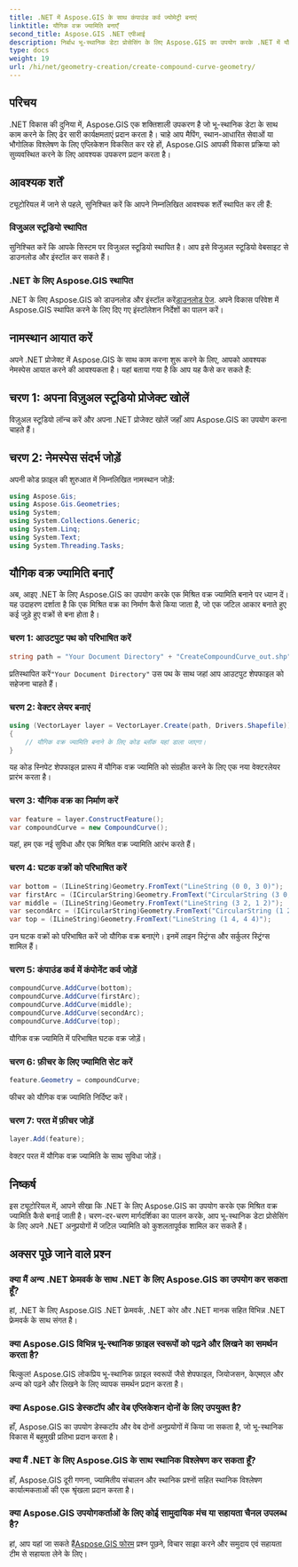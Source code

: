 ```yaml
---
title: .NET में Aspose.GIS के साथ कंपाउंड कर्व ज्योमेट्री बनाएं
linktitle: यौगिक वक्र ज्यामिति बनाएँ
second_title: Aspose.GIS .NET एपीआई
description: निर्बाध भू-स्थानिक डेटा प्रोसेसिंग के लिए Aspose.GIS का उपयोग करके .NET में यौगिक वक्र ज्यामिति बनाने का तरीका जानें।
type: docs
weight: 19
url: /hi/net/geometry-creation/create-compound-curve-geometry/
---
```

## परिचय
.NET विकास की दुनिया में, Aspose.GIS एक शक्तिशाली उपकरण है जो भू-स्थानिक डेटा के साथ काम करने के लिए ढेर सारी कार्यक्षमताएं प्रदान करता है। चाहे आप मैपिंग, स्थान-आधारित सेवाओं या भौगोलिक विश्लेषण के लिए एप्लिकेशन विकसित कर रहे हों, Aspose.GIS आपकी विकास प्रक्रिया को सुव्यवस्थित करने के लिए आवश्यक उपकरण प्रदान करता है।
## आवश्यक शर्तें
ट्यूटोरियल में जाने से पहले, सुनिश्चित करें कि आपने निम्नलिखित आवश्यक शर्तें स्थापित कर ली हैं:
### विजुअल स्टूडियो स्थापित
सुनिश्चित करें कि आपके सिस्टम पर विजुअल स्टूडियो स्थापित है। आप इसे विजुअल स्टूडियो वेबसाइट से डाउनलोड और इंस्टॉल कर सकते हैं।
### .NET के लिए Aspose.GIS स्थापित
 .NET के लिए Aspose.GIS को डाउनलोड और इंस्टॉल करें[डाउनलोड पेज](https://releases.aspose.com/gis/net/). अपने विकास परिवेश में Aspose.GIS स्थापित करने के लिए दिए गए इंस्टॉलेशन निर्देशों का पालन करें।

## नामस्थान आयात करें
अपने .NET प्रोजेक्ट में Aspose.GIS के साथ काम करना शुरू करने के लिए, आपको आवश्यक नेमस्पेस आयात करने की आवश्यकता है। यहां बताया गया है कि आप यह कैसे कर सकते हैं:
## चरण 1: अपना विज़ुअल स्टूडियो प्रोजेक्ट खोलें
विज़ुअल स्टूडियो लॉन्च करें और अपना .NET प्रोजेक्ट खोलें जहाँ आप Aspose.GIS का उपयोग करना चाहते हैं।
## चरण 2: नेमस्पेस संदर्भ जोड़ें
अपनी कोड फ़ाइल की शुरुआत में निम्नलिखित नामस्थान जोड़ें:
```csharp
using Aspose.Gis;
using Aspose.Gis.Geometries;
using System;
using System.Collections.Generic;
using System.Linq;
using System.Text;
using System.Threading.Tasks;
```
## यौगिक वक्र ज्यामिति बनाएँ
अब, आइए .NET के लिए Aspose.GIS का उपयोग करके एक मिश्रित वक्र ज्यामिति बनाने पर ध्यान दें। यह उदाहरण दर्शाता है कि एक मिश्रित वक्र का निर्माण कैसे किया जाता है, जो एक जटिल आकार बनाते हुए कई जुड़े हुए वक्रों से बना होता है।
### चरण 1: आउटपुट पथ को परिभाषित करें
```csharp
string path = "Your Document Directory" + "CreateCompoundCurve_out.shp";
```
 प्रतिस्थापित करें`"Your Document Directory"` उस पथ के साथ जहां आप आउटपुट शेपफाइल को सहेजना चाहते हैं।
### चरण 2: वेक्टर लेयर बनाएं
```csharp
using (VectorLayer layer = VectorLayer.Create(path, Drivers.Shapefile))
{
    // यौगिक वक्र ज्यामिति बनाने के लिए कोड ब्लॉक यहां डाला जाएगा।
}
```
यह कोड स्निपेट शेपफाइल प्रारूप में यौगिक वक्र ज्यामिति को संग्रहीत करने के लिए एक नया वेक्टरलेयर प्रारंभ करता है।
### चरण 3: यौगिक वक्र का निर्माण करें
```csharp
var feature = layer.ConstructFeature();
var compoundCurve = new CompoundCurve();
```
यहां, हम एक नई सुविधा और एक मिश्रित वक्र ज्यामिति आरंभ करते हैं।
### चरण 4: घटक वक्रों को परिभाषित करें
```csharp
var bottom = (ILineString)Geometry.FromText("LineString (0 0, 3 0)");
var firstArc = (ICircularString)Geometry.FromText("CircularString (3 0, 4 1, 3 2)");
var middle = (ILineString)Geometry.FromText("LineString (3 2, 1 2)");
var secondArc = (ICircularString)Geometry.FromText("CircularString (1 2, 0 3, 1 4)");
var top = (ILineString)Geometry.FromText("LineString (1 4, 4 4)");
```
उन घटक वक्रों को परिभाषित करें जो यौगिक वक्र बनाएंगे। इनमें लाइन स्ट्रिंग्स और सर्कुलर स्ट्रिंग्स शामिल हैं।
### चरण 5: कंपाउंड कर्व में कंपोनेंट कर्व जोड़ें
```csharp
compoundCurve.AddCurve(bottom);
compoundCurve.AddCurve(firstArc);
compoundCurve.AddCurve(middle);
compoundCurve.AddCurve(secondArc);
compoundCurve.AddCurve(top);
```
यौगिक वक्र ज्यामिति में परिभाषित घटक वक्र जोड़ें।
### चरण 6: फ़ीचर के लिए ज्यामिति सेट करें
```csharp
feature.Geometry = compoundCurve;
```
फीचर को यौगिक वक्र ज्यामिति निर्दिष्ट करें।
### चरण 7: परत में फ़ीचर जोड़ें
```csharp
layer.Add(feature);
```
वेक्टर परत में यौगिक वक्र ज्यामिति के साथ सुविधा जोड़ें।

## निष्कर्ष
इस ट्यूटोरियल में, आपने सीखा कि .NET के लिए Aspose.GIS का उपयोग करके एक मिश्रित वक्र ज्यामिति कैसे बनाई जाती है। चरण-दर-चरण मार्गदर्शिका का पालन करके, आप भू-स्थानिक डेटा प्रोसेसिंग के लिए अपने .NET अनुप्रयोगों में जटिल ज्यामिति को कुशलतापूर्वक शामिल कर सकते हैं।
## अक्सर पूछे जाने वाले प्रश्न
### क्या मैं अन्य .NET फ्रेमवर्क के साथ .NET के लिए Aspose.GIS का उपयोग कर सकता हूँ?
हां, .NET के लिए Aspose.GIS .NET फ्रेमवर्क, .NET कोर और .NET मानक सहित विभिन्न .NET फ्रेमवर्क के साथ संगत है।
### क्या Aspose.GIS विभिन्न भू-स्थानिक फ़ाइल स्वरूपों को पढ़ने और लिखने का समर्थन करता है?
बिल्कुल! Aspose.GIS लोकप्रिय भू-स्थानिक फ़ाइल स्वरूपों जैसे शेपफाइल, जियोजसन, केएमएल और अन्य को पढ़ने और लिखने के लिए व्यापक समर्थन प्रदान करता है।
### क्या Aspose.GIS डेस्कटॉप और वेब एप्लिकेशन दोनों के लिए उपयुक्त है?
हाँ, Aspose.GIS का उपयोग डेस्कटॉप और वेब दोनों अनुप्रयोगों में किया जा सकता है, जो भू-स्थानिक विकास में बहुमुखी प्रतिभा प्रदान करता है।
### क्या मैं .NET के लिए Aspose.GIS के साथ स्थानिक विश्लेषण कर सकता हूँ?
हाँ, Aspose.GIS दूरी गणना, ज्यामितीय संचालन और स्थानिक प्रश्नों सहित स्थानिक विश्लेषण कार्यात्मकताओं की एक श्रृंखला प्रदान करता है।
### क्या Aspose.GIS उपयोगकर्ताओं के लिए कोई सामुदायिक मंच या सहायता चैनल उपलब्ध है?
 हां, आप यहां जा सकते हैं[Aspose.GIS फोरम](https://forum.aspose.com/c/gis/33) प्रश्न पूछने, विचार साझा करने और समुदाय एवं सहायता टीम से सहायता लेने के लिए।